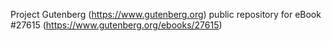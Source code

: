 Project Gutenberg (https://www.gutenberg.org) public repository for eBook #27615 (https://www.gutenberg.org/ebooks/27615)
